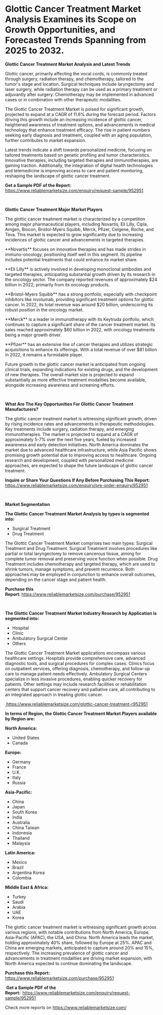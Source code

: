 <p><h1>Glottic Cancer Treatment Market Analysis Examines its Scope on Growth Opportunities, and Forecasted Trends Spanning from 2025 to 2032.</h1></p><p><strong>Glottic Cancer Treatment Market Analysis and Latest Trends</strong></p>
<p><p>Glottic cancer, primarily affecting the vocal cords, is commonly treated through surgery, radiation therapy, and chemotherapy, tailored to the tumor's stage and location. Surgical techniques include laryngectomy and laser surgery, while radiation therapy can be used as a primary treatment or adjuvantly after surgery. Chemotherapy may be implemented in advanced cases or in combination with other therapeutic modalities.</p><p>The Glottic Cancer Treatment Market is poised for significant growth, projected to expand at a CAGR of 11.6% during the forecast period. Factors driving this growth include an increasing incidence of glottic cancer, heightened awareness of treatment options, and advancements in medical technology that enhance treatment efficacy. The rise in patient numbers seeking early diagnosis and treatment, coupled with an aging population, further contributes to market expansion.</p><p>Latest trends indicate a shift towards personalized medicine, focusing on tailored treatments based on genetic profiling and tumor characteristics. Innovative therapies, including targeted therapies and immunotherapies, are gaining traction. Additionally, the integration of digital health technologies and telemedicine is improving access to care and patient monitoring, reshaping the landscape of glottic cancer treatment.</p></p>
<p><strong>Get a Sample PDF of the Report:&nbsp;</strong> <a href="https://www.reliablemarketsize.com/enquiry/request-sample/952951?utm_campaign=2744&utm_medium=2&utm_source=Github&utm_content=ia&utm_term=07032025&utm_id=glottic-cancer-treatment">https://www.reliablemarketsize.com/enquiry/request-sample/952951</a></p>
<p>&nbsp;</p>
<p><strong>Glottic Cancer Treatment Major Market Players</strong></p>
<p><p>The glottic cancer treatment market is characterized by a competition among major pharmaceutical players, including Novartis, Eli Lilly, Cipla, Amgen, Biocon, Bristol-Myers Squibb, Merck, Pfizer, Celgene, Roche, and Teva. This market is expected to grow significantly due to increasing incidences of glottic cancer and advancements in targeted therapies.</p><p>**Novartis** focuses on innovative therapies and has made strides in immuno-oncology, positioning itself well in this segment. Its pipeline includes potential treatments that could enhance its market share.</p><p>**Eli Lilly** is actively involved in developing monoclonal antibodies and targeted therapies, anticipating substantial growth driven by its research in the oncology sector. The company reported revenues of approximately $24 billion in 2022, primarily from its oncology products.</p><p>**Bristol-Myers Squibb** has a strong portfolio, especially with checkpoint inhibitors like nivolumab, providing significant treatment options for glottic cancer. In 2022, its total revenue was around $20 billion, underscoring its robust position in the oncology market.</p><p>**Merck** is a leader in immunotherapy with its Keytruda portfolio, which continues to capture a significant share of the cancer treatment market. Its sales reached approximately $60 billion in 2022, with oncology treatments being a major growth driver.</p><p>**Pfizer** has an extensive line of cancer therapies and utilizes strategic acquisitions to enhance its offerings. With a total revenue of over $81 billion in 2022, it remains a formidable player.</p><p>Future growth in the glottic cancer market is anticipated from ongoing clinical trials, expanding indications for existing drugs, and the development of new therapies. The overall market size is projected to expand substantially as more effective treatment modalities become available, alongside increasing awareness and screening efforts.</p></p>
<p>&nbsp;</p>
<p><strong>What Are The Key Opportunities For Glottic Cancer Treatment Manufacturers?</strong></p>
<p><p>The glottic cancer treatment market is witnessing significant growth, driven by rising incidence rates and advancements in therapeutic methodologies. Key treatments include surgery, radiation therapy, and emerging immunotherapies. The market is projected to expand at a CAGR of approximately 5-7% over the next five years, fueled by increased awareness and early detection initiatives. North America dominates the market due to advanced healthcare infrastructure, while Asia Pacific shows promising growth potential due to improving access to healthcare. Ongoing research and development, coupled with personalized medicine approaches, are expected to shape the future landscape of glottic cancer treatment.</p></p>
<p><strong>Inquire or Share Your Questions If Any Before Purchasing This Report:</strong> <a href="https://www.reliablemarketsize.com/enquiry/pre-order-enquiry/952951?utm_campaign=2744&utm_medium=2&utm_source=Github&utm_content=ia&utm_term=07032025&utm_id=glottic-cancer-treatment">https://www.reliablemarketsize.com/enquiry/pre-order-enquiry/952951</a></p>
<p>&nbsp;</p>
<p><strong>Market Segmentation</strong></p>
<p><strong>The Glottic Cancer Treatment Market Analysis by types is segmented into:</strong></p>
<p><ul><li>Surgical Treatment</li><li>Drug Treatment</li></ul></p>
<p><p>The Glottic Cancer Treatment Market comprises two main types: Surgical Treatment and Drug Treatment. Surgical Treatment involves procedures like partial or total laryngectomy to remove cancerous tissue, aiming for complete tumor removal and preserving voice function when possible. Drug Treatment includes chemotherapy and targeted therapy, which are used to shrink tumors, manage symptoms, and prevent recurrence. Both approaches may be employed in conjunction to enhance overall outcomes, depending on the cancer stage and patient health.</p></p>
<p><strong>Purchase this Report:&nbsp;</strong><a href="https://www.reliablemarketsize.com/purchase/952951?utm_campaign=2744&utm_medium=2&utm_source=Github&utm_content=ia&utm_term=07032025&utm_id=glottic-cancer-treatment">https://www.reliablemarketsize.com/purchase/952951</a></p>
<p>&nbsp;</p>
<p><strong>The Glottic Cancer Treatment Market Industry Research by Application is segmented into:</strong></p>
<p><ul><li>Hospital</li><li>Clinic</li><li>Ambulatory Surgical Center</li><li>Others</li></ul></p>
<p><p>The Glottic Cancer Treatment Market applications encompass various healthcare settings. Hospitals provide comprehensive care, advanced diagnostic tools, and surgical procedures for complex cases. Clinics focus on outpatient services, offering diagnosis, chemotherapy, and follow-up care to manage patient needs effectively. Ambulatory Surgical Centers specialize in less invasive procedures, enabling quicker recovery for patients. Other settings may include research facilities or rehabilitation centers that support cancer recovery and palliative care, all contributing to an integrated approach in treating glottic cancer.</p></p>
<p><a href="https://www.reliablemarketsize.com/glottic-cancer-treatment-r952951?utm_campaign=2744&utm_medium=2&utm_source=Github&utm_content=ia&utm_term=07032025&utm_id=glottic-cancer-treatment">&nbsp;https://www.reliablemarketsize.com/glottic-cancer-treatment-r952951</a></p>
<p><strong>In terms of Region, the Glottic Cancer Treatment Market Players available by Region are:</strong></p>
<p>
    <p> <strong> North America: </strong>
        <ul>
            <li>United States</li>
            <li>Canada</li>
        </ul>
        </p> 
    <p> <strong> Europe: </strong>
        <ul>
            <li>Germany</li>
            <li>France</li>
            <li>U.K.</li>
            <li>Italy</li>
            <li>Russia</li>
        </ul>
        </p> 
    <p> <strong> Asia-Pacific: </strong>
        <ul>
            <li>China</li>
            <li>Japan</li>
            <li>South Korea</li>
            <li>India</li>
            <li>Australia</li>
            <li>China Taiwan</li>
            <li>Indonesia</li>
            <li>Thailand</li>
            <li>Malaysia</li>
        </ul>
        </p> 
    <p> <strong> Latin America: </strong>
        <ul>
            <li>Mexico</li>
            <li>Brazil</li>
            <li>Argentina Korea</li>
            <li>Colombia</li>
        </ul>
        </p> 
    <p> <strong> Middle East & Africa: </strong>
        <ul>
            <li>Turkey</li>
            <li>Saudi</li>
            <li>Arabia</li>
            <li>UAE</li>
            <li>Korea</li>
        </ul>
    </p>
    </p>
<p><p>The glottic cancer treatment market is witnessing significant growth across various regions, with notable contributions from North America, Europe, Asia-Pacific (APAC), the USA, and China. North America leads the market, holding approximately 40% share, followed by Europe at 25%. APAC and China are emerging markets, anticipated to capture around 20% and 15%, respectively. The increasing prevalence of glottic cancer and advancements in treatment modalities are driving market expansion, with North America expected to continue dominating the landscape.</p></p>
<p><strong>Purchase this Report: </strong><a href="https://www.reliablemarketsize.com/purchase/952951?utm_campaign=2744&utm_medium=2&utm_source=Github&utm_content=ia&utm_term=07032025&utm_id=glottic-cancer-treatment">https://www.reliablemarketsize.com/purchase/952951</a></p>
<p>&nbsp;<strong>Get a Sample PDF of the Report:&nbsp;&nbsp;</strong><a href="https://www.reliablemarketsize.com/enquiry/request-sample/952951?utm_campaign=2744&utm_medium=2&utm_source=Github&utm_content=ia&utm_term=07032025&utm_id=glottic-cancer-treatment">https://www.reliablemarketsize.com/enquiry/request-sample/952951</a></p>
<p><strong></strong></p>
<p>Check more reports on <a href="https://www.reliablemarketsize.com/?utm_campaign=2744&utm_medium=2&utm_source=Github&utm_content=ia&utm_term=07032025&utm_id=glottic-cancer-treatment">https://www.reliablemarketsize.com/</a></p>